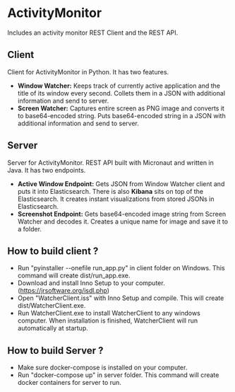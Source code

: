 # ActivityMonitor
Includes an activity monitor REST Client and the REST API. 

## Client
Client for ActivityMonitor in Python. It has two features.
- **Window Watcher:** Keeps track of currently active application and the title of its window every second. Collets them in a JSON with additional information and send to server.
- **Screen Watcher:** Captures entire screen as PNG image and converts it to base64-encoded string. Puts base64-encoded string  in a JSON with additional information and send to server.

## Server
Server for ActivityMonitor. REST API built with Micronaut and written in Java. It has two endpoints. 
- **Active Window Endpoint:** Gets JSON from Window Watcher client and puts it into Elasticsearch. There is also **Kibana** sits on top of the Elasticsearch. It creates instant visualizations from stored JSONs in Elasticsearch.
- **Screenshot Endpoint:** Gets base64-encoded image string from Screen Watcher and decodes it. Creates a unique name for image and save it to a folder.

## How to build client ?
- Run "pyinstaller --onefile run_app.py" in client folder on Windows. This command will create dist/run_app.exe.
- Download and install Inno Setup to your computer. (https://jrsoftware.org/isdl.php)
- Open "WatcherClient.iss" with Inno Setup and compile. This will create dist/WatcherClient.exe.
- Run WatcherClient.exe to install WatcherClient to any windows computer. When installation is finished, WatcherClient will run automatically at startup.

## How to build Server ?
- Make sure docker-compose is installed on your computer.
- Run "docker-compose up" in server folder. This command will create docker containers for server to run.
